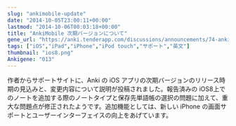 ```yaml
---
slug: "ankimobile-update"
date: "2014-10-05T23:00:11+00:00"
lastmod: "2014-10-06T00:03:18+00:00"
title: "AnkiMobile 次期バージョンについて"
gene_url: "https://anki.tenderapp.com/discussions/announcements/74-ankimobile-update"
tags: ["iOS","iPad","iPhone","iPod touch","サポート","英文"]
thumbnail: "ios8.png"
Ankigene: "013"
---
```

作者からサポートサイトに、Anki の iOS アプリの次期バージョンのリリース時期の見込みと、変更内容について説明が投稿されました。報告済みの iOS8上でのノートを追加する際のノートタイプと保存先単語帳の選択の問題に加えて、重大な問題点が修正されたようです。追加機能としては、新しい iPhone の画面サポートとユーザーインターフェイスの向上をあげています。

